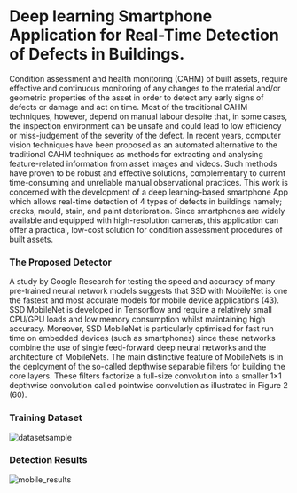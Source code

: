 # Deep learning Smartphone Application for Real-Time Detection of Defects in Buildings.

Condition assessment and health monitoring (CAHM) of built assets, require effective and continuous monitoring of any changes to the material and/or geometric properties of the asset in order to detect any early signs of defects or damage and act on time. Most of the traditional CAHM techniques, however, depend on manual labour despite that, in some cases, the inspection environment can be unsafe and could lead to low efficiency or miss-judgement of the severity of the defect. In recent years, computer vision techniques have been proposed as an automated alternative to the traditional CAHM techniques as methods for extracting and analysing feature-related information from asset images and videos. Such methods have proven to be robust and effective solutions, complementary to current time-consuming and unreliable manual observational practices. This work is concerned with the development of a deep learning-based smartphone App which allows real-time detection of 4 types of defects in buildings namely; cracks, mould, stain, and paint deterioration. Since smartphones are widely available and equipped with high-resolution cameras, this application can offer a practical, low-cost solution for condition assessment procedures of built assets.

### The Proposed Detector
A study by Google Research for testing the speed and accuracy of many pre-trained neural network models suggests that SSD with MobileNet is one the fastest and most accurate models for mobile device applications (43). SSD MobileNet is developed in Tensorflow and require a relatively small CPU/GPU loads and low memory consumption whilst maintaining high accuracy. Moreover, SSD MobileNet is particularly optimised for fast run time on embedded devices (such as smartphones) since these networks combine the use of single feed-forward deep neural networks and the architecture of MobileNets. The main distinctive feature of MobileNets is in the deployment of the so-called depthwise separable filters for building the core layers. These filters factorize a full-size convolution into a smaller 1×1 depthwise convolution called pointwise convolution as illustrated in Figure 2 (60).



### Training Dataset

![datasetsample](https://user-images.githubusercontent.com/76107657/118629683-be0e9880-b7c5-11eb-9f4f-68c74df39347.png)

### Detection Results
![mobile_results](https://user-images.githubusercontent.com/76107657/118629972-01690700-b7c6-11eb-8076-6b0556df6357.png)

